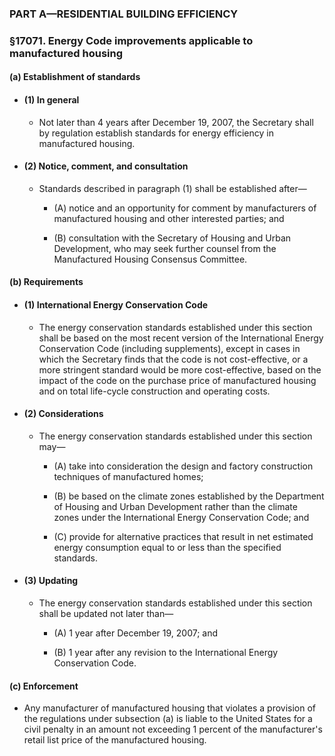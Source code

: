 ### PART A—RESIDENTIAL BUILDING EFFICIENCY

### §17071. Energy Code improvements applicable to manufactured housing
#### (a) Establishment of standards
* #### (1) In general
  * Not later than 4 years after December 19, 2007, the Secretary shall by regulation establish standards for energy efficiency in manufactured housing.

* #### (2) Notice, comment, and consultation
  * Standards described in paragraph (1) shall be established after—

    * (A) notice and an opportunity for comment by manufacturers of manufactured housing and other interested parties; and

    * (B) consultation with the Secretary of Housing and Urban Development, who may seek further counsel from the Manufactured Housing Consensus Committee.

#### (b) Requirements
* #### (1) International Energy Conservation Code
  * The energy conservation standards established under this section shall be based on the most recent version of the International Energy Conservation Code (including supplements), except in cases in which the Secretary finds that the code is not cost-effective, or a more stringent standard would be more cost-effective, based on the impact of the code on the purchase price of manufactured housing and on total life-cycle construction and operating costs.

* #### (2) Considerations
  * The energy conservation standards established under this section may—

    * (A) take into consideration the design and factory construction techniques of manufactured homes;

    * (B) be based on the climate zones established by the Department of Housing and Urban Development rather than the climate zones under the International Energy Conservation Code; and

    * (C) provide for alternative practices that result in net estimated energy consumption equal to or less than the specified standards.

* #### (3) Updating
  * The energy conservation standards established under this section shall be updated not later than—

    * (A) 1 year after December 19, 2007; and

    * (B) 1 year after any revision to the International Energy Conservation Code.

#### (c) Enforcement
* Any manufacturer of manufactured housing that violates a provision of the regulations under subsection (a) is liable to the United States for a civil penalty in an amount not exceeding 1 percent of the manufacturer's retail list price of the manufactured housing.